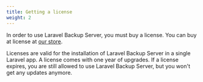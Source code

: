```yaml
---
title: Getting a license
weight: 2
---
```

In order to use Laravel Backup Server, you must buy a license. You can buy at license at [our store](https://spatie.be/products).

Licenses are valid for the installation of Laravel Backup Server in a single Laravel app. A license comes with one year of upgrades. If a license expires, you are still allowed to use Laravel Backup Server, but you won't get any updates anymore.
